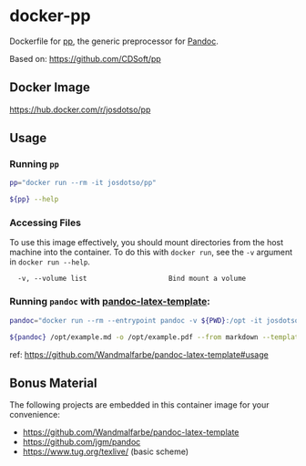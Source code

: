 # docker-pp

Dockerfile for [pp](https://github.com/CDSoft/pp), the generic preprocessor for [Pandoc](https://www.pandoc.org/).

Based on: https://github.com/CDSoft/pp


## Docker Image

https://hub.docker.com/r/josdotso/pp


## Usage

### Running `pp`

```bash
pp="docker run --rm -it josdotso/pp"

${pp} --help
```

### Accessing Files

To use this image effectively, you should mount directories from the host machine into the container. To do this with `docker run`, see the `-v` argument in `docker run --help`.

```
  -v, --volume list                    Bind mount a volume
```

### Running `pandoc` with [pandoc-latex-template](https://github.com/Wandmalfarbe/pandoc-latex-template):

```bash
pandoc="docker run --rm --entrypoint pandoc -v ${PWD}:/opt -it josdotso/pp"

${pandoc} /opt/example.md -o /opt/example.pdf --from markdown --template eisvogel --listings
```

ref: https://github.com/Wandmalfarbe/pandoc-latex-template#usage


## Bonus Material

The following projects are embedded in this container image for your convenience:

* https://github.com/Wandmalfarbe/pandoc-latex-template
* https://github.com/jgm/pandoc
* https://www.tug.org/texlive/ (basic scheme)
